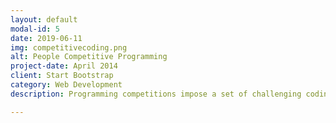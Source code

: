 ```yaml
---
layout: default
modal-id: 5
date: 2019-06-11
img: competitivecoding.png
alt: People Competitive Programming 
project-date: April 2014
client: Start Bootstrap
category: Web Development
description: Programming competitions impose a set of challenging coding tasks to teams of up to three contestants. Solutions to these problems must meet strict time and space restrictions, and require advanced programming techniques and quick analysis. Each team must develop their solutions using a single computer without access to the internet. Over the last few years I have competed at the city, provincial, and regional levels. <br><br> - Rocky Mountain Regionals ACM-ICPC 2016&#58; 6th <br> - Calgary Collegiate Programming Contest 2017&#58; 2nd <br> - Calgary Collegiate Programming Contest 2018&#58; 5nd <br> - Calgary Collegiate Programming Contest 2019&#58; 2nd

---
```

